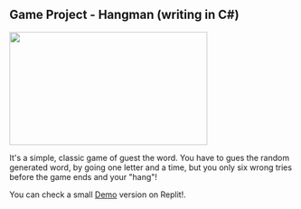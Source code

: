 ## **Game Project - Hangman (writing in C#)**

<img src="https://thumbs.dreamstime.com/z/hangman-game-white-background-icons-39279576.jpg" width="350" height="200" />

<p align="bothsides">It's a simple, classic game of guest the word. You have to gues the random generated word, by going one letter and a time, but
you only six wrong tries before the game ends and your "hang"!</p>

You can check a small [Demo](https://replit.com/@sitcom93/Hangman-Game#Main.cs) version on Replit!.
